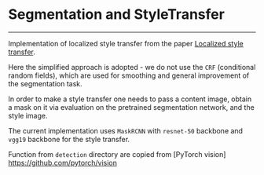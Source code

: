 # Segmentation and StyleTransfer
---

Implementation of localized style transfer from the paper [Localized style transfer](http://cs231n.stanford.edu/reports/2017/pdfs/416.pdf). 

Here the simplified approach is adopted - we do not use the `CRF` (conditional random fields), which are used for smoothing and general improvement of
the segmentation task. 

In order to make a style transfer one needs to pass a content image, obtain a mask on it via evaluation on the pretrained segmentation network, and the style image. 

The current implementation uses `MaskRCNN` with `resnet-50` backbone and `vgg19` backbone for the style transfer. 

Function from `detection` directory are copied from [PyTorch vision] https://github.com/pytorch/vision
